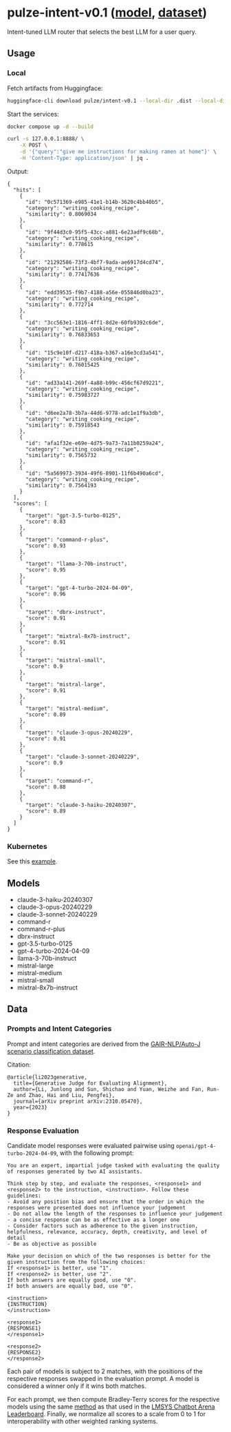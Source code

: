 # pulze-intent-v0.1 ([model](https://huggingface.co/pulze/intent-v0.1), [dataset](https://huggingface.co/datasets/pulze/intent-v0.1-dataset))

Intent-tuned LLM router that selects the best LLM for a user query.

## Usage

### Local

Fetch artifacts from Huggingface:

```bash
huggingface-cli download pulze/intent-v0.1 --local-dir .dist --local-dir-use-symlinks=False
```

Start the services:

```bash
docker compose up -d --build
```

```bash
curl -s 127.0.0.1:8888/ \
    -X POST \
    -d '{"query":"give me instructions for making ramen at home"}' \
    -H 'Content-Type: application/json' | jq .
```

Output:

```
{
  "hits": [
    {
      "id": "0c571369-e985-41e1-b14b-3620c4bb40b5",
      "category": "writing_cooking_recipe",
      "similarity": 0.8069034
    },
    {
      "id": "9f44d3c0-95f5-43cc-a881-6e23adf9c68b",
      "category": "writing_cooking_recipe",
      "similarity": 0.778615
    },
    {
      "id": "21292586-73f3-4bf7-9ada-ae6917d4cd74",
      "category": "writing_cooking_recipe",
      "similarity": 0.77417636
    },
    {
      "id": "edd39535-f9b7-4188-a56e-055846d0ba23",
      "category": "writing_cooking_recipe",
      "similarity": 0.772714
    },
    {
      "id": "3cc563e1-1816-4ff1-8d2e-60fb9392c6de",
      "category": "writing_cooking_recipe",
      "similarity": 0.76833653
    },
    {
      "id": "15c9e10f-d217-418a-b367-a16e3cd3a541",
      "category": "writing_cooking_recipe",
      "similarity": 0.76015425
    },
    {
      "id": "ad33a141-269f-4a88-b99c-456cf67d9221",
      "category": "writing_cooking_recipe",
      "similarity": 0.75983727
    },
    {
      "id": "d6ee2a78-3b7a-44d6-9778-adc1e1f9a3db",
      "category": "writing_cooking_recipe",
      "similarity": 0.75918543
    },
    {
      "id": "afa1f32e-e69e-4d75-9a73-7a11b0259a24",
      "category": "writing_cooking_recipe",
      "similarity": 0.7565732
    },
    {
      "id": "5a569973-3934-49f6-8901-11f6b490a6cd",
      "category": "writing_cooking_recipe",
      "similarity": 0.7564193
    }
  ],
  "scores": [
    {
      "target": "gpt-3.5-turbo-0125",
      "score": 0.83
    },
    {
      "target": "command-r-plus",
      "score": 0.93
    },
    {
      "target": "llama-3-70b-instruct",
      "score": 0.95
    },
    {
      "target": "gpt-4-turbo-2024-04-09",
      "score": 0.96
    },
    {
      "target": "dbrx-instruct",
      "score": 0.91
    },
    {
      "target": "mixtral-8x7b-instruct",
      "score": 0.91
    },
    {
      "target": "mistral-small",
      "score": 0.9
    },
    {
      "target": "mistral-large",
      "score": 0.91
    },
    {
      "target": "mistral-medium",
      "score": 0.89
    },
    {
      "target": "claude-3-opus-20240229",
      "score": 0.91
    },
    {
      "target": "claude-3-sonnet-20240229",
      "score": 0.9
    },
    {
      "target": "command-r",
      "score": 0.88
    },
    {
      "target": "claude-3-haiku-20240307",
      "score": 0.89
    }
  ]
}
```

### Kubernetes

See this [example](./k8s.yaml).

## Models

- claude-3-haiku-20240307
- claude-3-opus-20240229
- claude-3-sonnet-20240229
- command-r
- command-r-plus
- dbrx-instruct
- gpt-3.5-turbo-0125
- gpt-4-turbo-2024-04-09
- llama-3-70b-instruct
- mistral-large
- mistral-medium
- mistral-small
- mixtral-8x7b-instruct

## Data

### Prompts and Intent Categories

Prompt and intent categories are derived from the [GAIR-NLP/Auto-J scenario classification dataset](https://github.com/GAIR-NLP/auto-j/blob/2ae17a3965d933232e9cd50302aa0f176249c83b/README.md?plain=1#L582).

Citation:

```
@article{li2023generative,
  title={Generative Judge for Evaluating Alignment},
  author={Li, Junlong and Sun, Shichao and Yuan, Weizhe and Fan, Run-Ze and Zhao, Hai and Liu, Pengfei},
  journal={arXiv preprint arXiv:2310.05470},
  year={2023}
}
```

### Response Evaluation

Candidate model responses were evaluated pairwise using `openai/gpt-4-turbo-2024-04-09`, with the following prompt:

```
You are an expert, impartial judge tasked with evaluating the quality of responses generated by two AI assistants.

Think step by step, and evaluate the responses, <response1> and <response2> to the instruction, <instruction>. Follow these guidelines:
- Avoid any position bias and ensure that the order in which the responses were presented does not influence your judgement
- Do not allow the length of the responses to influence your judgement - a concise response can be as effective as a longer one
- Consider factors such as adherence to the given instruction, helpfulness, relevance, accuracy, depth, creativity, and level of detail
- Be as objective as possible

Make your decision on which of the two responses is better for the given instruction from the following choices:
If <response1> is better, use "1".
If <response2> is better, use "2".
If both answers are equally good, use "0".
If both answers are equally bad, use "0".

<instruction>
{INSTRUCTION}
</instruction>

<response1>
{RESPONSE1}
</response1>

<response2>
{RESPONSE2}
</response2>
```

Each pair of models is subject to 2 matches, with the positions of the respective responses swapped in the evaluation prompt. A model is considered a winner only if
it wins both matches.

For each prompt, we then compute Bradley-Terry scores for the respective models using the same [method](https://github.com/lm-sys/FastChat/blob/f2e6ca964af7ad0585cadcf16ab98e57297e2133/fastchat/serve/monitor/elo_analysis.py#L57) as that used in the [LMSYS Chatbot Arena Leaderboard](https://chat.lmsys.org/?leaderboard). Finally, we normalize all scores to a scale from 0 to 1 for interoperability with other weighted ranking systems.
